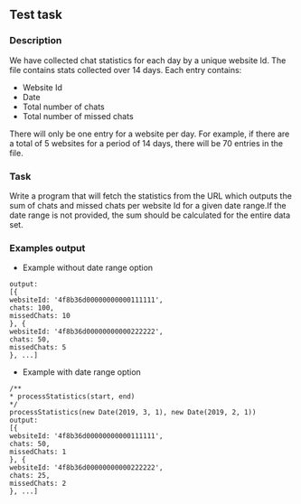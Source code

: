 ## Test task

### Description

We have collected chat statistics for each day by a unique website Id.
The file contains stats collected over 14 days.
Each entry contains:

- Website Id
- Date
- Total number of chats
- Total number of missed chats

There will only be one entry for a website per day.
For example, if there are a total of 5 websites for a period of 14 days, there will be 70 entries in the
file.

### Task

Write a program that will fetch the statistics from the URL which outputs the sum of chats and
missed chats per website Id for a given date range.If the date range is not provided, the sum should be calculated for the entire data set.

### Examples output

- Example without date range option

```processStatistics()
output:
[{
websiteId: '4f8b36d00000000000111111',
chats: 100,
missedChats: 10
}, {
websiteId: '4f8b36d00000000000222222',
chats: 50,
missedChats: 5
}, ...]
```

- Example with date range option

```
/**
* processStatistics(start, end)
*/
processStatistics(new Date(2019, 3, 1), new Date(2019, 2, 1))
output:
[{
websiteId: '4f8b36d00000000000111111',
chats: 50,
missedChats: 1
}, {
websiteId: '4f8b36d00000000000222222',
chats: 25,
missedChats: 2
}, ...]
```
